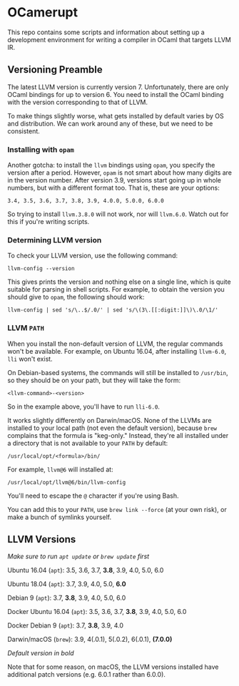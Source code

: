OCamerupt
=========

This repo contains some scripts and information about setting up a development
environment for writing a compiler in OCaml that targets LLVM IR.

Versioning Preamble
-------------------

The latest LLVM version is currently version 7. Unfortunately, there are only
OCaml bindings for up to version 6. You need to install the OCaml binding with
the version corresponding to that of LLVM.

To make things slightly worse, what gets installed by default varies by OS and
distribution. We can work around any of these, but we need to be consistent.

### Installing with `opam`

Another gotcha: to install the `llvm` bindings using `opam`, you specify the
version after a period. However, `opam` is not smart about how many digits are
in the version number. After version 3.9, versions start going up in whole
numbers, but with a different format too. That is, these are your options:

    3.4, 3.5, 3.6, 3.7, 3.8, 3.9, 4.0.0, 5.0.0, 6.0.0

So trying to install `llvm.3.8.0` will not work, nor will `llvm.6.0`. Watch out
for this if you're writing scripts.

### Determining LLVM version

To check your LLVM version, use the following command:

    llvm-config --version

This gives prints the version and nothing else on a single line, which is quite
suitable for parsing in shell scripts. For example, to obtain the version you
should give to `opam`, the following should work:

    llvm-config | sed 's/\..$/.0/' | sed 's/\(3\.[[:digit:]]\)\.0/\1/'

### LLVM `PATH`

When you install the non-default version of LLVM, the regular commands won't be
available. For example, on Ubuntu 16.04, after installing `llvm-6.0`, `lli`
won't exist.

On Debian-based systems, the commands will still be installed to `/usr/bin`, so
they should be on your path, but they will take the form:

    <llvm-command>-<version>

So in the example above, you'll have to run `lli-6.0`.

It works slightly differently on Darwin/macOS. None of the LLVMs are installed
to your local path (not even the default version), because `brew` complains that
the formula is "keg-only." Instead, they're all installed under a directory that
is not available to your `PATH` by default:

    /usr/local/opt/<formula>/bin/

For example, `llvm@6` will installed at:

    /usr/local/opt/llvm@6/bin/llvm-config

You'll need to escape the `@` character if you're using Bash.

You can add this to your `PATH`, use `brew link --force` (at your own risk), or
make a bunch of symlinks yourself.

LLVM Versions
-------------

_Make sure to run `apt update` or `brew update` first_

Ubuntu 16.04 (`apt`): 3.5, 3.6, 3.7, **3.8**, 3.9, 4.0, 5.0, 6.0

Ubuntu 18.04 (`apt`): 3.7, 3.9, 4.0, 5.0, **6.0**

Debian 9 (`apt`): 3.7, **3.8**, 3.9, 4.0, 5.0, 6.0

Docker Ubuntu 16.04 (`apt`): 3.5, 3.6, 3.7, **3.8**, 3.9, 4.0, 5.0, 6.0

Docker Debian 9 (`apt`): 3.7, **3.8**, 3.9, 4.0

Darwin/macOS (`brew`): 3.9, 4(.0.1), 5(.0.2), 6(.0.1), **(7.0.0)**

_Default version in bold_

Note that for some reason, on macOS, the LLVM versions installed have additional
patch versions (e.g. 6.0.1 rather than 6.0.0).

